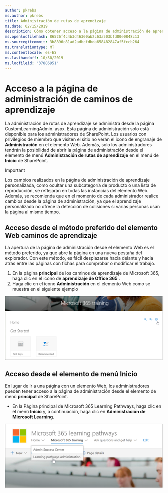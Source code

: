 ```yaml
---
author: pkrebs
ms.author: pkrebs
title: Administración de rutas de aprendizaje
ms.date: 02/15/2019
description: Cómo obtener acceso a la página de administración de aprendizaje personalizada desde el elemento Web o el menú
ms.openlocfilehash: 86526f4c4b3d46360ab2c63a503bfd80e0848c13
ms.sourcegitcommit: 3b8896c81ad2adbcfdbda658482847af5fccb264
ms.translationtype: MT
ms.contentlocale: es-ES
ms.lasthandoff: 10/30/2019
ms.locfileid: "37886951"
---
```

# <a name="access-the-learning-pathways-administration-page"></a>Acceso a la página de administración de caminos de aprendizaje

La administración de rutas de aprendizaje se administra desde la página CustomLearningAdmin. aspx. Esta página de administración solo está disponible para los administradores de SharePoint. Los usuarios con privilegios de miembro que visiten el sitio no verán el icono de engranaje de **Administración** en el elemento Web. Además, solo los administradores tendrán la posibilidad de abrir la página de administración desde el elemento de menú **Administración de rutas de aprendizaje** en el menú de **Inicio** de SharePoint. 

> [!IMPORTANT]
> Los cambios realizados en la página de administración de aprendizaje personalizada, como ocultar una subcategoría de producto o una lista de reproducción, se reflejarán en todas las instancias del elemento Web. Además, se recomienda que en el momento de cada administrador realice cambios desde la página de administración, ya que el aprendizaje personalizado no ofrece la detección de colisiones si varias personas usan la página al mismo tiempo.  

## <a name="access-from-the-learning-pathways-web-part---preferred-method"></a>Acceso desde el método preferido del elemento Web caminos de aprendizaje
La apertura de la página de administración desde el elemento Web es el método preferido, ya que abre la página en una nueva pestaña del explorador. Con este método, es fácil desplazarse hacia delante y hacia atrás entre las páginas con fichas para comprobar o modificar el trabajo.  

1. En la página **principal** de los caminos de aprendizaje de Microsoft 365, haga clic en el icono de **aprendizaje de Office 365** .
2. Haga clic en el icono **Administración** en el elemento Web como se muestra en el siguiente ejemplo  

![CG-adminaccbtn. png](media/cg-adminaccbtn.png)

## <a name="access-from-the-home-menu-item"></a>Acceso desde el elemento de menú Inicio
En lugar de ir a una página con un elemento Web, los administradores pueden tener acceso a la página de administración desde el elemento de menú **principal** de SharePoint. 

- En la Página principal de Microsoft 365 Learning Pathways, haga clic en el menú **Inicio** y, a continuación, haga clic en **Administración de Microsoft Learning**.

![CG-adminaccmenu. png](media/cg-adminaccmenu.png)